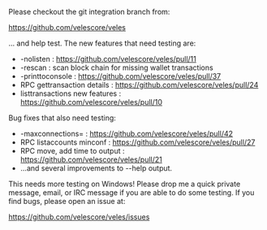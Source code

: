 Please checkout the git integration branch from:

https://github.com/velescore/veles

... and help test.  The new features that need testing are:

* -nolisten : https://github.com/velescore/veles/pull/11
* -rescan : scan block chain for missing wallet transactions
* -printtoconsole : https://github.com/velescore/veles/pull/37
* RPC gettransaction details : https://github.com/velescore/veles/pull/24
* listtransactions new features : https://github.com/velescore/veles/pull/10

Bug fixes that also need testing:

* -maxconnections= : https://github.com/velescore/veles/pull/42
* RPC listaccounts minconf : https://github.com/velescore/veles/pull/27
* RPC move, add time to output : https://github.com/velescore/veles/pull/21
* ...and several improvements to --help output.

This needs more testing on Windows!  Please drop me a quick private message, email, or IRC message if you are able to do some testing.  If you find bugs, please open an issue at:

https://github.com/velescore/veles/issues
